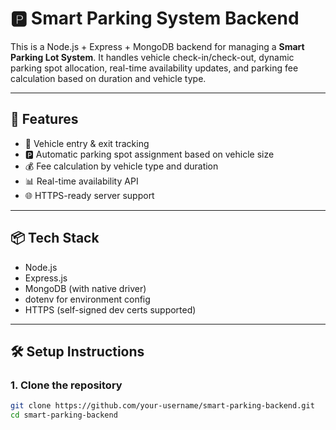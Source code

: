 # 🅿️ Smart Parking System Backend

This is a Node.js + Express + MongoDB backend for managing a **Smart Parking Lot System**. It handles vehicle check-in/check-out, dynamic parking spot allocation, real-time availability updates, and parking fee calculation based on duration and vehicle type.

---

## 🚀 Features

- 🔐 Vehicle entry & exit tracking
- 🅿️ Automatic parking spot assignment based on vehicle size
- 💰 Fee calculation by vehicle type and duration
- 📊 Real-time availability API
- 🌐 HTTPS-ready server support

---

## 📦 Tech Stack

- Node.js
- Express.js
- MongoDB (with native driver)
- dotenv for environment config
- HTTPS (self-signed dev certs supported)

---

## 🛠️ Setup Instructions

### 1. Clone the repository

```bash
git clone https://github.com/your-username/smart-parking-backend.git
cd smart-parking-backend
